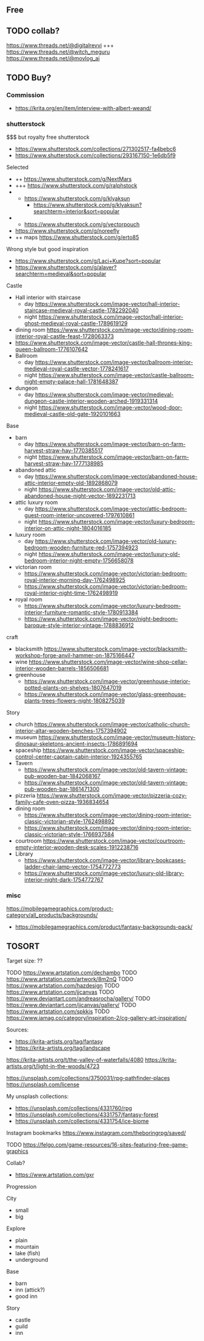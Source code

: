 


## Free

## TODO collab?

https://www.threads.net/@digitalrevvi +++
https://www.threads.net/@witch_meguru
https://www.threads.net/@movlog_ai

## TODO Buy?

### Commission
* https://krita.org/en/item/interview-with-albert-weand/

### shutterstock
$$$ but royalty free shutterstock
* https://www.shutterstock.com/collections/271302517-fa4bebc6
* https://www.shutterstock.com/collections/293167150-1e6db5f9

Selected
* ++ https://www.shutterstock.com/g/NextMars
* +++ https://www.shutterstock.com/g/ralphstock
* + https://www.shutterstock.com/g/klyaksun
	* https://www.shutterstock.com/g/klyaksun?searchterm=interior&sort=popular
* + https://www.shutterstock.com/g/vectorpouch
* https://www.shutterstock.com/g/noreefly
* ++ maps https://www.shutterstock.com/g/erto85

Wrong style but good inspiration
* https://www.shutterstock.com/g/Laci+Kupe?sort=popular
* https://www.shutterstock.com/g/alaver?searchterm=medieval&sort=popular

Castle
* Hall interior with staircase
  * day https://www.shutterstock.com/image-vector/hall-interior-staircase-medieval-royal-castle-1782292040
  * night https://www.shutterstock.com/image-vector/hall-interior-ghost-medieval-royal-castle-1789619129
* dining room https://www.shutterstock.com/image-vector/dining-room-interior-royal-castle-feast-1728063373
* https://www.shutterstock.com/image-vector/castle-hall-thrones-king-queen-ballroom-1776107642
* Ballroom
  * day https://www.shutterstock.com/image-vector/ballroom-interior-medieval-royal-castle-vector-1778241617
  * night https://www.shutterstock.com/image-vector/castle-ballroom-night-empty-palace-hall-1781648387
* dungeon
  * day https://www.shutterstock.com/image-vector/medieval-dungeon-castle-interior-wooden-arched-1919331314
  * night https://www.shutterstock.com/image-vector/wood-door-medieval-castle-old-gate-1920101663

Base
* barn
  * day https://www.shutterstock.com/image-vector/barn-on-farm-harvest-straw-hay-1770385517
  * night https://www.shutterstock.com/image-vector/barn-on-farm-harvest-straw-hay-1777138985
* abandoned attic
  * day https://www.shutterstock.com/image-vector/abandoned-house-attic-interior-empty-old-1892868079
  * night https://www.shutterstock.com/image-vector/old-attic-abandoned-house-night-vector-1892231713
* attic luxury room
  * day https://www.shutterstock.com/image-vector/attic-bedroom-guest-room-interior-uncovered-1797610861
  * night https://www.shutterstock.com/image-vector/luxury-bedroom-interior-on-attic-night-1804016185
* luxury room
  * day https://www.shutterstock.com/image-vector/old-luxury-bedroom-wooden-furniture-red-1757394923
  * night https://www.shutterstock.com/image-vector/luxury-old-bedroom-interior-night-empty-1756658078
* victorian room
  * https://www.shutterstock.com/image-vector/victorian-bedroom-royal-interior-morning-day-1762498925
  * https://www.shutterstock.com/image-vector/victorian-bedroom-royal-interior-night-time-1762498919
* royal room
  * https://www.shutterstock.com/image-vector/luxury-bedroom-interior-furniture-romantic-style-1780913384
  * https://www.shutterstock.com/image-vector/night-bedroom-baroque-style-interior-vintage-1788836912

craft
* blacksmith https://www.shutterstock.com/image-vector/blacksmith-workshop-forge-anvil-hammer-on-1875166447
* wine https://www.shutterstock.com/image-vector/wine-shop-cellar-interior-wooden-barrels-1856506681
* greenhouse
  * https://www.shutterstock.com/image-vector/greenhouse-interior-potted-plants-on-shelves-1807647019
  * https://www.shutterstock.com/image-vector/glass-greenhouse-plants-trees-flowers-night-1808275039

Story
* church https://www.shutterstock.com/image-vector/catholic-church-interior-altar-wooden-benches-1757394902
* museum https://www.shutterstock.com/image-vector/museum-history-dinosaur-skeletons-ancient-insects-1786891694
* spaceship https://www.shutterstock.com/image-vector/spaceship-control-center-captain-cabin-interior-1924355765
* Tavern
  * https://www.shutterstock.com/image-vector/old-tavern-vintage-pub-wooden-bar-1842068167
  * https://www.shutterstock.com/image-vector/old-tavern-vintage-pub-wooden-bar-1861471300
* pizzeria https://www.shutterstock.com/image-vector/pizzeria-cozy-family-cafe-oven-pizza-1936834654
* dining room
  * https://www.shutterstock.com/image-vector/dining-room-interior-classic-victorian-style-1762498892
  * https://www.shutterstock.com/image-vector/dining-room-interior-classic-victorian-style-1766937584
* courtroom https://www.shutterstock.com/image-vector/courtroom-empty-interior-wooden-desk-scales-1912238716
* Library
  * https://www.shutterstock.com/image-vector/library-bookcases-ladder-chair-lamp-vector-1754772773
  * https://www.shutterstock.com/image-vector/luxury-old-library-interior-night-dark-1754772767


### misc

https://mobilegamegraphics.com/product-category/all_products/backgrounds/
* https://mobilegamegraphics.com/product/fantasy-backgrounds-pack/


## TOSORT
Target size: ??


TODO https://www.artstation.com/dechambo
TODO https://www.artstation.com/artwork/8m2nQ
TODO https://www.artstation.com/hazdesign
TODO https://www.artstation.com/jjcanvas
TODO https://www.deviantart.com/andreasrocha/gallery/
TODO https://www.deviantart.com/jjcanvas/gallery/
TODO https://www.artstation.com/spkkis
TODO https://www.iamag.co/category/inspiration-2/cg-gallery-art-inspiration/

Sources:
* https://krita-artists.org/tag/fantasy
* https://krita-artists.org/tag/landscape


https://krita-artists.org/t/the-valley-of-waterfalls/4080
https://krita-artists.org/t/light-in-the-woods/4723


https://unsplash.com/collections/3750031/rpg-pathfinder-places
https://unsplash.com/license


My unsplash collections:
* https://unsplash.com/collections/4331760/rpg
* https://unsplash.com/collections/4331757/fantasy-forest
* https://unsplash.com/collections/4331754/ice-biome

Instagram bookmarks https://www.instagram.com/theboringrpg/saved/


TODO https://felgo.com/game-resources/16-sites-featuring-free-game-graphics

Collab?
- https://www.artstation.com/gxr


Progression

City
- small
- big

Explore
- plain
- mountain
- lake (fish)
- underground

Base
- barn
- inn (attick?)
- good inn

Story
- castle
- guild
- inn
